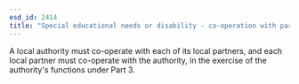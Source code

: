 ```yaml
---
esd_id: 2414
title: "Special educational needs or disability - co-operation with partners"
---
```


A local authority must co-operate with each of its local partners, and each local partner must co-operate with the authority, in the exercise of the authority's functions under Part 3.

